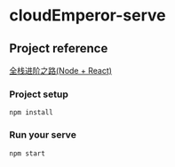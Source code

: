 # cloudEmperor-serve

## Project reference

[全栈进阶之路(Node + React)](https://github.com/CloudEmperor/blog/blob/master/markdown/node/nodeReact.md)

### Project setup
```
npm install
```

### Run your serve
```
npm start